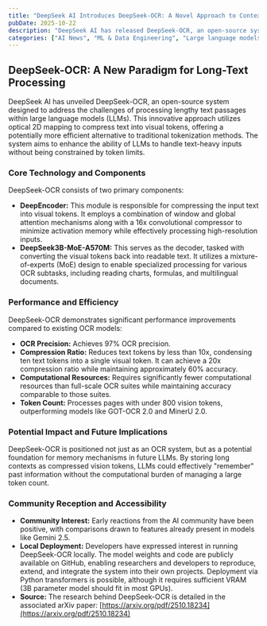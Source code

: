 ```yaml
---
title: "DeepSeek AI Introduces DeepSeek-OCR: A Novel Approach to Context Compression for LLMs"
pubDate: 2025-10-22
description: "DeepSeek AI has released DeepSeek-OCR, an open-source system leveraging optical 2D mapping for efficient compression of long text, potentially revolutionizing how large language models handle extensive inputs."
categories: ["AI News", "ML & Data Engineering", "Large language models"]
---
```


## DeepSeek-OCR: A New Paradigm for Long-Text Processing

DeepSeek AI has unveiled DeepSeek-OCR, an open-source system designed to address the challenges of processing lengthy text passages within large language models (LLMs). This innovative approach utilizes optical 2D mapping to compress text into visual tokens, offering a potentially more efficient alternative to traditional tokenization methods. The system aims to enhance the ability of LLMs to handle text-heavy inputs without being constrained by token limits.

### Core Technology and Components

DeepSeek-OCR consists of two primary components:

*   **DeepEncoder:** This module is responsible for compressing the input text into visual tokens. It employs a combination of window and global attention mechanisms along with a 16x convolutional compressor to minimize activation memory while effectively processing high-resolution inputs.
*   **DeepSeek3B-MoE-A570M:** This serves as the decoder, tasked with converting the visual tokens back into readable text. It utilizes a mixture-of-experts (MoE) design to enable specialized processing for various OCR subtasks, including reading charts, formulas, and multilingual documents.

### Performance and Efficiency

DeepSeek-OCR demonstrates significant performance improvements compared to existing OCR models:

*   **OCR Precision:** Achieves 97% OCR precision.
*   **Compression Ratio:** Reduces text tokens by less than 10x, condensing ten text tokens into a single visual token. It can achieve a 20x compression ratio while maintaining approximately 60% accuracy.
*   **Computational Resources:** Requires significantly fewer computational resources than full-scale OCR suites while maintaining accuracy comparable to those suites.
*   **Token Count:** Processes pages with under 800 vision tokens, outperforming models like GOT-OCR 2.0 and MinerU 2.0.

### Potential Impact and Future Implications

DeepSeek-OCR is positioned not just as an OCR system, but as a potential foundation for memory mechanisms in future LLMs. By storing long contexts as compressed vision tokens, LLMs could effectively "remember" past information without the computational burden of managing a large token count.

### Community Reception and Accessibility

*   **Community Interest:** Early reactions from the AI community have been positive, with comparisons drawn to features already present in models like Gemini 2.5.
*   **Local Deployment:** Developers have expressed interest in running DeepSeek-OCR locally.  The model weights and code are publicly available on GitHub, enabling researchers and developers to reproduce, extend, and integrate the system into their own projects.  Deployment via Python transformers is possible, although it requires sufficient VRAM (3B parameter model should fit in most GPUs).
*   **Source:** The research behind DeepSeek-OCR is detailed in the associated arXiv paper: [https://arxiv.org/pdf/2510.18234](https://arxiv.org/pdf/2510.18234)